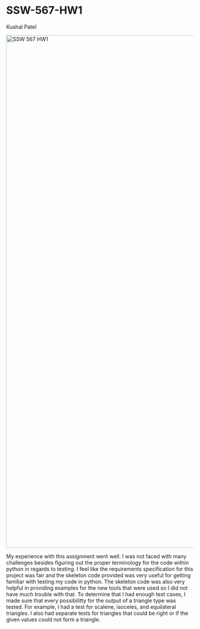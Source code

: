 # SSW-567-HW1

Kushal Patel

<img width="1380" alt="SSW 567 HW1" src="https://user-images.githubusercontent.com/62805944/132930073-65273f9a-0a06-4707-bf69-bf47b295a8fa.png">

My experience with this assignment went well. I was not faced with many challenges besides figuring out the proper terminology for the code within python in regards to testing. I feel like the requirements specification for this project was fair and the skeleton code provided was very useful for getting familiar with testing my code in python. The skeleton code was also very helpful in providing examples for the new tools that were used so I did not have much trouble with that. To determine that I had enough test cases, I made sure that every possibilitty for the output of a triangle type was tested. For example, I had a test for scalene, isoceles, and equilateral triangles. I also had separate tests for triangles that could be right or if the given values could not form a triangle.
